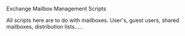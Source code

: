 Exchange Mailbox Management Scripts

All scripts here are to do with mailboxes. 
User's, guest users, shared mailboxes, distribution lists..... 
